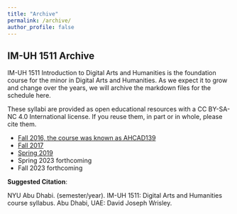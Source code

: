 ```yaml
---
title: "Archive"
permalink: /archive/
author_profile: false
---
```


## IM-UH 1511 Archive

IM-UH 1511 Introduction to Digital Arts and Humanities is the foundation course for the minor in Digital Arts and Humanities. As we expect it to grow and change over the years, we will archive the markdown files for the schedule here. 

These syllabi are provided as open educational resources with a CC BY-SA-NC 4.0 International license. If you reuse them, in part or in whole, please cite them.

- [Fall 2016, the course was known as AHCAD139](https://wp.nyu.edu/ahcad139/) 
- [Fall 2017](https://github.com/DAAHNYUAD/daahnyuad.github.io/blob/master/assets/archive/F17/Intro-DH-IM-UH-1111X-001-F17.pdf)
- [Spring 2019](https://wp.nyu.edu/introdh/)
- Spring 2023 forthcoming
- Fall 2023 forthcoming

**Suggested Citation**: 

NYU Abu Dhabi. (semester/year). IM-UH 1511: Digital Arts and Humanities course syllabus. Abu Dhabi, UAE: David Joseph Wrisley.